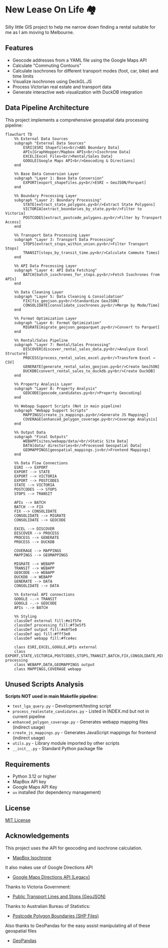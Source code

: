 # New Lease On Life 🏘️

Silly little GIS project to help me narrow down finding a rental suitable for me as I am moving to Melbourne.

## Features

- Geocode addresses from a YAML file using the Google Maps API
- Calculate "Commuting Contours"
- Calculate isochrones for different transport modes (foot, car, bike) and time limits
- Visualize isochrones using DeckGL.JS
- Process Victorian real estate and transport data
- Generate interactive web visualization with DuckDB integration

## Data Pipeline Architecture

This project implements a comprehensive geospatial data processing pipeline:

```mermaid
flowchart TD
    %% External Data Sources
    subgraph "External Data Sources"
        ESRI[ESRI Shapefiles<br/>ABS Boundary Data]
        APIs[GraphHopper/Mapbox APIs<br/>Isochrone Data]
        EXCEL[Excel Files<br/>Rental/Sales Data]
        GOOGLE[Google Maps API<br/>Geocoding & Directions]
    end

    %% Base Data Conversion Layer
    subgraph "Layer 1: Base Data Conversion"
        EXPORT[export_shapefiles.py<br/>ESRI → GeoJSON/Parquet]
    end

    %% Boundary Processing Layer
    subgraph "Layer 2: Boundary Processing"
        STATE[extract_state_polygons.py<br/>Extract State Polygons]
        VICTORIA[extract_boundaries_by_state.py<br/>Filter to Victoria]
        POSTCODES[extract_postcode_polygons.py<br/>Filter by Transport Access]
    end

    %% Transport Data Processing Layer
    subgraph "Layer 3: Transport Data Processing"
        STOPS[extract_stops_within_union.py<br/>Filter Transport Stops]
        TRANSIT[stops_by_transit_time.py<br/>Calculate Commute Times]
    end

    %% API Data Processing Layer
    subgraph "Layer 4: API Data Fetching"
        BATCH[batch_isochrones_for_stops.py<br/>Fetch Isochrones from APIs]
    end

    %% Data Cleaning Layer
    subgraph "Layer 5: Data Cleaning & Consolidation"
        FIX[fix_geojson.py<br/>Standardize GeoJSON]
        CONSOLIDATE[consolidate_isochrones.py<br/>Merge by Mode/Time]
    end

    %% Format Optimization Layer
    subgraph "Layer 6: Format Optimization"
        MIGRATE[migrate_geojson_geoparquet.py<br/>Convert to Parquet]
    end

    %% Rental/Sales Pipeline
    subgraph "Layer 7: Rental/Sales Processing"
        DISCOVER[discover_rental_sales_data.py<br/>Analyze Excel Structure]
        PROCESS[process_rental_sales_excel.py<br/>Transform Excel → CSV]
        GENERATE[generate_rental_sales_geojson.py<br/>Create GeoJSON]
        DUCKDB[convert_rental_sales_to_duckdb.py<br/>Create DuckDB]
    end

    %% Property Analysis Layer
    subgraph "Layer 8: Property Analysis"
        GEOCODE[geocode_candidates.py<br/>Property Geocoding]
    end

    %% Webapp Support Scripts (Not in main pipeline)
    subgraph "Webapp Support Scripts"
        MAPPINGS[create_js_mappings.py<br/>Generate JS Mappings]
        COVERAGE[enhanced_polygon_coverage.py<br/>Coverage Analysis]
    end

    %% Output Data
    subgraph "Final Outputs"
        WEBAPP[sites/webapp/data/<br/>Static Site Data]
        DATA[data/ directories<br/>Processed Geospatial Data]
        GEOMAPPINGS[geospatial_mappings.js<br/>Frontend Mappings]
    end

    %% Data Flow Connections
    ESRI --> EXPORT
    EXPORT --> STATE
    EXPORT --> VICTORIA
    EXPORT --> POSTCODES
    STATE --> VICTORIA
    POSTCODES --> STOPS
    STOPS --> TRANSIT

    APIs --> BATCH
    BATCH --> FIX
    FIX --> CONSOLIDATE
    CONSOLIDATE --> MIGRATE
    CONSOLIDATE --> GEOCODE

    EXCEL --> DISCOVER
    DISCOVER --> PROCESS
    PROCESS --> GENERATE
    PROCESS --> DUCKDB

    COVERAGE --> MAPPINGS
    MAPPINGS --> GEOMAPPINGS

    MIGRATE --> WEBAPP
    TRANSIT --> WEBAPP
    GEOCODE --> WEBAPP
    DUCKDB --> WEBAPP
    GENERATE --> DATA
    CONSOLIDATE --> DATA

    %% External API connections
    GOOGLE -.-> TRANSIT
    GOOGLE -.-> GEOCODE
    APIs -.-> BATCH

    %% Styling
    classDef external fill:#e1f5fe
    classDef processing fill:#f3e5f5
    classDef output fill:#e8f5e8
    classDef api fill:#fff3e0
    classDef webapp fill:#fce4ec

    class ESRI,EXCEL,GOOGLE,APIs external
    class EXPORT,STATE,VICTORIA,POSTCODES,STOPS,TRANSIT,BATCH,FIX,CONSOLIDATE,MIGRATE,DISCOVER,PROCESS,GENERATE,DUCKDB,GEOCODE processing
    class WEBAPP,DATA,GEOMAPPINGS output
    class MAPPINGS,COVERAGE webapp
```

## Unused Scripts Analysis

**Scripts NOT used in main Makefile pipeline:**
- `test_lga_query.py` - Development/testing script
- `process_realestate_candidates.py` - Listed in INDEX.md but not in current pipeline
- `enhanced_polygon_coverage.py` - Generates webapp mapping files (indirect usage)
- `create_js_mappings.py` - Generates JavaScript mappings for frontend (indirect usage)
- `utils.py` - Library module imported by other scripts
- `__init__.py` - Standard Python package file

## Requirements

- Python 3.12 or higher
- MapBox API key
- Google Maps API Key
- `uv` installed (for dependency management)

## License

[MIT License](LICENSE)

## Acknowledgements

This project uses the API for geocoding and isochrone calculation.

- [MapBox Isochrone](https://docs.mapbox.com/api/navigation/isochrone/)

It also makes use of Google Directions API

- [Google Maps Directions API (Legacy)](https://developers.google.com/maps/documentation/directions)

Thanks to Victoria Government:

- [Public Transport Lines and Stops (GeoJSON)](https://discover.data.vic.gov.au/dataset/public-transport-lines-and-stops)

Thanks to Australian Bureau of Statistics:

- [Postcode Polygon Boundaries (SHP Files)](https://www.abs.gov.au/statistics/standards/australian-statistical-geography-standard-asgs-edition-3/jul2021-jun2026/access-and-downloads/digital-boundary-files)

Also thanks to GeoPandas for the easy assist manipulating all of these geospatial files

- [GeoPandas](https://geopandas.org/en/stable/)


